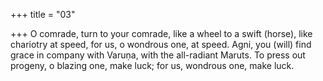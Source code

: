 +++
title = "03"

+++
O comrade, turn to your comrade, like a wheel to a swift (horse), like  chariotry at speed,
for us, o wondrous one, at speed.
Agni, you (will) find grace in company with Varuṇa, with the all-radiant  Maruts.
To press out progeny, o blazing one, make luck; for us, wondrous one,  make luck.